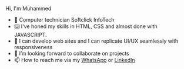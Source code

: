 Hi, I'm Muhammed
   -  🧠 Computer technician Softclick InfoTech
   -  ⌨️ I've honed my skills in HTML, CSS and almost done with JAVASCRIPT.
   - 🌌 I can develop web sites and I can replicate UI/UX seamlessly with responsiveness 
   - 💞️ I’m looking forward to collaborate on projects
   - 📫 How to reach me via my [WhatsApp](+2349031654188) or [LinkedIn](https://www.linkedin.com/in/muhammed-aladewole-3b447a245)

<!---
BossMM12/BossMM12 is a ✨ special ✨ repository because its `README.md` (this file) appears on your GitHub profile.
You can click the Preview link to take a look at your changes.
--->
